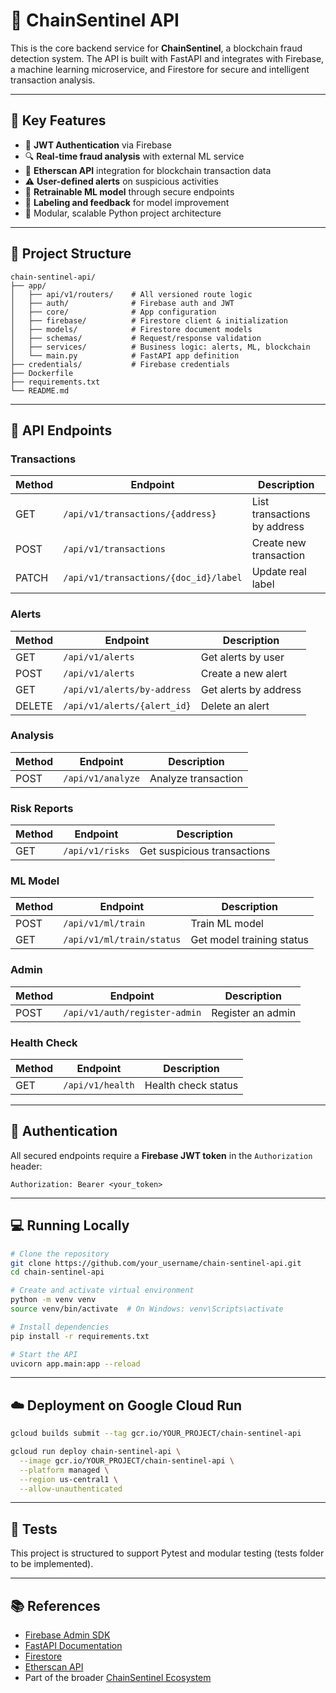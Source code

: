 # 🔐 ChainSentinel API

This is the core backend service for **ChainSentinel**, a blockchain fraud detection system. The API is built with FastAPI and integrates with Firebase, a machine learning microservice, and Firestore for secure and intelligent transaction analysis.

---

## 🚀 Key Features

- 🔐 **JWT Authentication** via Firebase
- 🔍 **Real-time fraud analysis** with external ML service
- 📡 **Etherscan API** integration for blockchain transaction data
- ⚠️ **User-defined alerts** on suspicious activities
- 🧠 **Retrainable ML model** through secure endpoints
- 🧾 **Labeling and feedback** for model improvement
- 📁 Modular, scalable Python project architecture

---

## 📁 Project Structure

```
chain-sentinel-api/
├── app/
│   ├── api/v1/routers/    # All versioned route logic
│   ├── auth/              # Firebase auth and JWT
│   ├── core/              # App configuration
│   ├── firebase/          # Firestore client & initialization
│   ├── models/            # Firestore document models
│   ├── schemas/           # Request/response validation
│   ├── services/          # Business logic: alerts, ML, blockchain
│   └── main.py            # FastAPI app definition
├── credentials/           # Firebase credentials
├── Dockerfile
├── requirements.txt
└── README.md
```

---

## 🔄 API Endpoints

### Transactions

| Method | Endpoint                              | Description                  |
| ------ | ------------------------------------- | ---------------------------- |
| GET    | `/api/v1/transactions/{address}`      | List transactions by address |
| POST   | `/api/v1/transactions`                | Create new transaction       |
| PATCH  | `/api/v1/transactions/{doc_id}/label` | Update real label            |

### Alerts

| Method | Endpoint                    | Description           |
| ------ | --------------------------- | --------------------- |
| GET    | `/api/v1/alerts`            | Get alerts by user    |
| POST   | `/api/v1/alerts`            | Create a new alert    |
| GET    | `/api/v1/alerts/by-address` | Get alerts by address |
| DELETE | `/api/v1/alerts/{alert_id}` | Delete an alert       |

### Analysis

| Method | Endpoint          | Description         |
| ------ | ----------------- | ------------------- |
| POST   | `/api/v1/analyze` | Analyze transaction |

### Risk Reports

| Method | Endpoint        | Description                 |
| ------ | --------------- | --------------------------- |
| GET    | `/api/v1/risks` | Get suspicious transactions |

### ML Model

| Method | Endpoint                  | Description               |
| ------ | ------------------------- | ------------------------- |
| POST   | `/api/v1/ml/train`        | Train ML model            |
| GET    | `/api/v1/ml/train/status` | Get model training status |

### Admin

| Method | Endpoint                      | Description       |
| ------ | ----------------------------- | ----------------- |
| POST   | `/api/v1/auth/register-admin` | Register an admin |

### Health Check

| Method | Endpoint         | Description         |
| ------ | ---------------- | ------------------- |
| GET    | `/api/v1/health` | Health check status |

---

## 🔐 Authentication

All secured endpoints require a **Firebase JWT token** in the `Authorization` header:

```
Authorization: Bearer <your_token>
```

---

## 💻 Running Locally

```bash
# Clone the repository
git clone https://github.com/your_username/chain-sentinel-api.git
cd chain-sentinel-api

# Create and activate virtual environment
python -m venv venv
source venv/bin/activate  # On Windows: venv\Scripts\activate

# Install dependencies
pip install -r requirements.txt

# Start the API
uvicorn app.main:app --reload
```

---

## ☁️ Deployment on Google Cloud Run

```bash
gcloud builds submit --tag gcr.io/YOUR_PROJECT/chain-sentinel-api

gcloud run deploy chain-sentinel-api \
  --image gcr.io/YOUR_PROJECT/chain-sentinel-api \
  --platform managed \
  --region us-central1 \
  --allow-unauthenticated
```

---

## 🧪 Tests

This project is structured to support Pytest and modular testing (tests folder to be implemented).

---

## 📚 References

- [Firebase Admin SDK](https://firebase.google.com/docs/admin/setup)
- [FastAPI Documentation](https://fastapi.tiangolo.com/)
- [Firestore](https://firebase.google.com/docs/firestore)
- [Etherscan API](https://docs.etherscan.io/)
- Part of the broader [ChainSentinel Ecosystem](https://github.com/Datakokk/)
